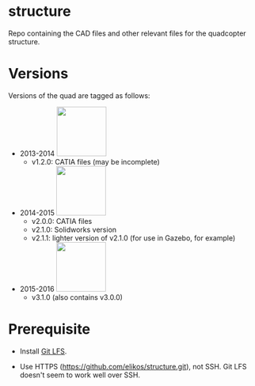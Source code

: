# structure

Repo containing the CAD files and other relevant files for the quadcopter structure.

# Versions

Versions of the quad are tagged as follows:

* 2013-2014
  <img src="http://i.imgur.com/c47SALA.jpg" width="100">
  * v1.2.0: CATIA files (may be incomplete)
* 2014-2015
  <img src="http://i.imgur.com/eHG52JR.jpg" width="100">
  * v2.0.0: CATIA files
  * v2.1.0: Solidworks version
  * v2.1.1: lighter version of v2.1.0 (for use in Gazebo, for example)
* 2015-2016
  <img src="http://i.imgur.com/KmiRHTE.jpg" width="100">
  * v3.1.0 (also contains v3.0.0)

# Prerequisite

* Install [Git LFS](https://git-lfs.github.com/).

* Use HTTPS (https://github.com/elikos/structure.git), not SSH. Git LFS doesn't seem to work well over SSH.